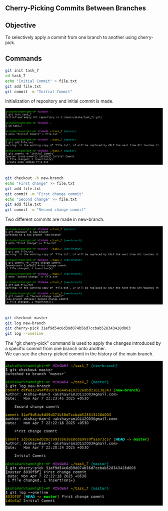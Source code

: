 ## Cherry-Picking Commits Between Branches

## Objective

To selectively apply a commit from one branch to another using cherry-pick.

## Commands

```bash
git init task_7
cd task_7 
echo "Initial Commit" > file.txt
git add file.txt
git commit -m "Initial Commit"
```
Initialization of repository and initial commit is made.

![SS](Screenshots_7/git_7_1.png)
<br><br>

```bash
git checkout -b new-branch 
echo "First change" >> file.txt 
git add file.txt 
git commit -m "First change commit" 
echo "Second change" >> file.txt 
git add file.txt
git commit -m "Second change commit"
```
Two different commits are made in new-branch. <br>

![SS](Screenshots_7/git_7_2.png)
<br><br>

```bash
git checkout master 
git log new-branch 
git cherry-pick 31ef9d54c6d39d074b56d7ccbab528343428d003 
git log --oneline
```
The "git cherry-pick" command is used to apply the changes introduced by a specific commit from one branch onto another. <br>
We can see the cherry-picked commit in the history of the main branch. <br>

![SS](Screenshots_7/git_7_3.png)
